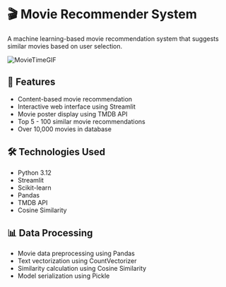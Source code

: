 
# 🎬 Movie Recommender System

  A machine learning-based movie recommendation system that suggests similar movies based on user selection.

![MovieTimeGIF](https://github.com/user-attachments/assets/1a6e8a9c-9fdb-4918-97f5-d96ff7935d97)

## 🚀 Features

- Content-based movie recommendation
- Interactive web interface using Streamlit
- Movie poster display using TMDB API
- Top 5 - 100 similar movie recommendations
- Over 10,000 movies in database

## 🛠️ Technologies Used

- Python 3.12
- Streamlit
- Scikit-learn
- Pandas
- TMDB API
- Cosine Similarity

## 📊 Data Processing

- Movie data preprocessing using Pandas
- Text vectorization using CountVectorizer
- Similarity calculation using Cosine Similarity
- Model serialization using Pickle
